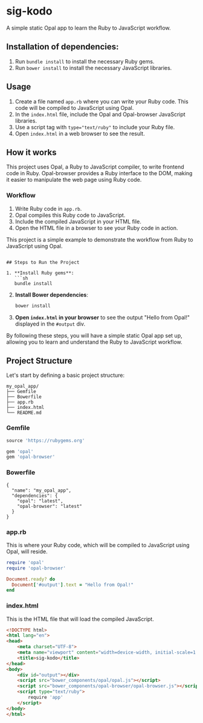 
# sig-kodo

A simple static Opal app to learn the Ruby to JavaScript workflow.

## Installation of dependencies:

1. Run `bundle install` to install the necessary Ruby gems.
2. Run `bower install` to install the necessary JavaScript libraries.

## Usage

1. Create a file named `app.rb` where you can write your Ruby code. This code will be compiled to JavaScript using Opal.
2. In the `index.html` file, include the Opal and Opal-browser JavaScript libraries.
3. Use a script tag with `type="text/ruby"` to include your Ruby file.
4. Open `index.html` in a web browser to see the result.

## How it works

This project uses Opal, a Ruby to JavaScript compiler, to write frontend code in Ruby. Opal-browser provides a Ruby interface to the DOM, making it easier to manipulate the web page using Ruby code.

### Workflow

1. Write Ruby code in `app.rb`.
2. Opal compiles this Ruby code to JavaScript.
3. Include the compiled JavaScript in your HTML file.
4. Open the HTML file in a browser to see your Ruby code in action.

This project is a simple example to demonstrate the workflow from Ruby to JavaScript using Opal.
```

## Steps to Run the Project

1. **Install Ruby gems**:
   ```sh
   bundle install
   ```

2. **Install Bower dependencies**:
   ```sh
   bower install
   ```

3. **Open `index.html` in your browser** to see the output "Hello from Opal!" displayed in the `#output` div.

By following these steps, you will have a simple static Opal app set up, allowing you to learn and understand the Ruby to JavaScript workflow.


## Project Structure

Let's start by defining a basic project structure:

```
my_opal_app/
├── Gemfile
├── Bowerfile
├── app.rb
├── index.html
└── README.md
```

### Gemfile

```ruby
source 'https://rubygems.org'

gem 'opal'
gem 'opal-browser'
```

### Bowerfile

```bower
{
  "name": "my_opal_app",
  "dependencies": {
    "opal": "latest",
    "opal-browser": "latest"
  }
}
```

### app.rb

This is where your Ruby code, which will be compiled to JavaScript using Opal, will reside.

```ruby
require 'opal'
require 'opal-browser'

Document.ready? do
  Document['#output'].text = "Hello from Opal!"
end
```

### index.html

This is the HTML file that will load the compiled JavaScript.

```html
<!DOCTYPE html>
<html lang="en">
<head>
    <meta charset="UTF-8">
    <meta name="viewport" content="width=device-width, initial-scale=1.0">
    <title>sig-kodo</title>
</head>
<body>
    <div id="output"></div>
    <script src="bower_components/opal/opal.js"></script>
    <script src="bower_components/opal-browser/opal-browser.js"></script>
    <script type="text/ruby">
        require 'app'
    </script>
</body>
</html>
```
